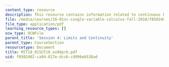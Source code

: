 ```yaml
---
content_type: resource
description: This resource contains information related to continuous but not smooth.
file: /media/courses/18-01sc-single-variable-calculus-fall-2010/f8502402ca94817edcc6cd996eb538ad_MIT18_01SCF10_ex04prb.pdf
file_type: application/pdf
learning_resource_types: []
ocw_type: OCWFile
parent_title: 'Session 4: Limits and Continuity'
parent_type: CourseSection
resourcetype: Document
title: MIT18_01SCF10_ex04prb.pdf
uid: f8502402-ca94-817e-dcc6-cd996eb538ad
---
```

